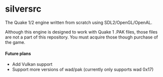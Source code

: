 # silversrc
The Quake 1/2 engine written from scratch using SDL2/OpenGL/OpenAL.

Although this engine is designed to work with Quake 1 .PAK files, those files are not a part of this repository. You must acquire those though purchase of the game.

#### Future plans
- Add Vulkan support
- Support more versions of wad/pak (currently only supports wad 0x17)
